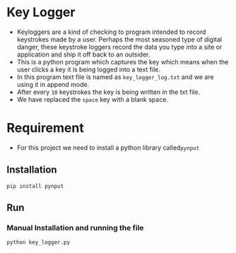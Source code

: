 # Key Logger
*   Keyloggers are a kind of checking to program intended to record keystrokes made by a user. Perhaps the most seasoned type of digital danger, these keystroke loggers record the data you type into a site or application and ship it off back to an outsider.
*   This is a python program which captures the key which means when the user clicks a key it is being logged into a text file.
*   In this program text file is named as `key_logger_log.txt` and we are using it in append mode.
*   After every `10` keystrokes the key is being written in the txt file.
*   We have replaced the `space` key with a blank space.
# Requirement
*   For this project we need to install a python library called`pynput`
## Installation
```
pip install pynput
```
## Run
### Manual Installation and running the file
```
python key_logger.py
```
